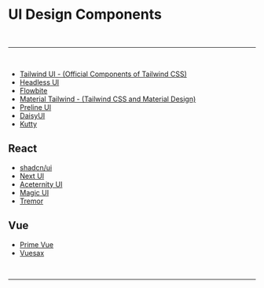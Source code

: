 # UI Design Components

<br>

---

<br>

- [Tailwind UI - (Official Components of Tailwind CSS)](https://tailwindui.com/)
- [Headless UI](https://headlessui.com/)
- [Flowbite](https://flowbite.com/)
- [Material Tailwind - (Tailwind CSS and Material Design)](https://www.material-tailwind.com/)
- [Preline UI](https://preline.co/index.html)
- [DaisyUI](https://daisyui.com/)
- [Kutty](https://kutty.netlify.app/docs/)

## React

- [shadcn/ui](https://ui.shadcn.com/)
- [Next UI](https://nextui.org/)
- [Aceternity UI](https://ui.aceternity.com/)
- [Magic UI](https://magicui.design/)
- [Tremor](https://www.tremor.so/)

## Vue

- [Prime Vue](https://primevue.org/)
- [Vuesax](https://vuesax.com/)

<br>

---
